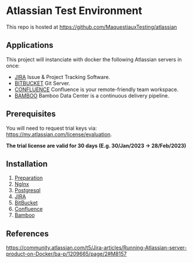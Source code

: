# Atlassian Test Environment

This repo is hosted at https://github.com/MaquestiauxTesting/atlassian

## Applications

This project will instanciate with docker the following Atlassian servers in once:
- [JIRA](https://www.atlassian.com/software/jira) Issue & Project Tracking Software.
- [BITBUCKET](https://www.atlassian.com/software/bitbucket) Git Server.
- [CONFLUENCE](https://www.atlassian.com/software/confluence) Confluence is your remote-friendly team workspace.
- [BAMBOO](https://www.atlassian.com/software/bamboo) Bamboo Data Center is a continuous delivery pipeline.

## Prerequisites

You will need to request trial keys via: https://my.atlassian.com/license/evaluation.

**The trial license are valid for 30 days (E.g. 30/Jan/2023 -> 28/Feb/2023)**

## Installation

 1. [Preparation](docs/preparations.md)
 2. [NgInx](docs/nginx.md)
 3. [Postgresql](docs/postgresql.md)
 4. [JIRA](docs/jira.md)
 5. [BitBucket](docs/bitbucket.md)
 6. [Confluence](docs/confluence.md)
 7. [Bamboo](docs/bamboo.md)

## References

https://community.atlassian.com/t5/Jira-articles/Running-Atlassian-server-product-on-Docker/ba-p/1209665/page/2#M8157